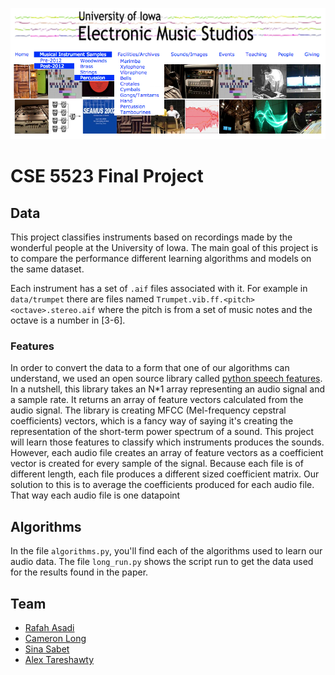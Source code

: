 ![Alt text](UIowaLogo.png?raw=True)

# CSE 5523 Final Project

## Data

This project classifies instruments based on recordings made by the wonderful people at the University of Iowa.
The main goal of this project is to compare the performance different learning algorithms and models on the same dataset.

Each instrument has a set of `.aif` files associated with it. For example in `data/trumpet` there are files named `Trumpet.vib.ff.<pitch><octave>.stereo.aif` where the pitch is from a set of music notes and the octave is a number in [3-6].

### Features

In order to convert the data to a form that one of our algorithms can understand, we used an open source library called [python speech features](https://github.com/jameslyons/python_speech_features).
In a nutshell, this library takes an N*1 array representing an audio signal and a sample rate. It returns
an array of feature vectors calculated from the audio signal. The library is creating MFCC (Mel-frequency cepstral coefficients) vectors, which is a fancy way of saying it's creating the representation of the short-term power spectrum of a sound. This project will learn those features
to classify which instruments produces the sounds.
However, each audio file creates an array of feature vectors as a coefficient vector is created for every sample of the signal.
Because each file is of different length, each file produces a different sized coefficient matrix. Our solution to this
is to average the coefficients produced for each audio file. That way each audio file is one datapoint

## Algorithms

In the file `algorithms.py`, you'll find each of the algorithms used to learn our audio data. The file `long_run.py`
shows the script run to get the data used for the results found in the paper.


## Team

- [Rafah Asadi](https://github.com/cse3019)
- [Cameron Long](https://github.com/phirefly9)
- [Sina Sabet](https://github.com/sinasabet18)
- [Alex Tareshawty](https://github.com/atareshawty)
